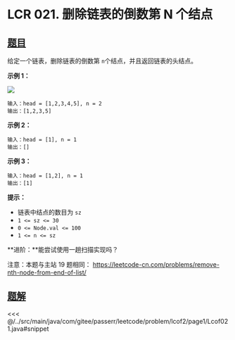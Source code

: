 # LCR 021. 删除链表的倒数第 N 个结点

## [题目](https://leetcode.cn/problems/SLwz0R/)
给定一个链表，删除链表的倒数第 `n`个结点，并且返回链表的头结点。

**示例 1：**

![](https://assets.leetcode.com/uploads/2020/10/03/remove_ex1.jpg)

```
输入：head = [1,2,3,4,5], n = 2
输出：[1,2,3,5]
```

**示例 2：**

```
输入：head = [1], n = 1
输出：[]
```

**示例 3：**

```
输入：head = [1,2], n = 1
输出：[1]
```

**提示：**

* 链表中结点的数目为 `sz`
* `1 <= sz <= 30`
* `0 <= Node.val <= 100`
* `1 <= n <= sz`

**进阶：**能尝试使用一趟扫描实现吗？

注意：本题与主站 19 题相同： <https://leetcode-cn.com/problems/remove-nth-node-from-end-of-list/>


## [题解](https://github.com/PasseRR/JavaLeetCode/blob/master/src/main/java/com/gitee/passerr/leetcode/problem/lcof2/page1/Lcof021.java)

<<< @/../src/main/java/com/gitee/passerr/leetcode/problem/lcof2/page1/Lcof021.java#snippet
